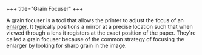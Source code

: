 +++
title="Grain Focuser"
+++

A grain focuser is a tool that allows the printer to adjust the focus of an [enlarger](@/wiki/enlarger.md). It typically positions a mirror at a precise location such that when viewed through a lens it registers at the exact position of the paper. They're called a grain focuser because of the common strategy of focusing the enlarger by looking for sharp grain in the image.
